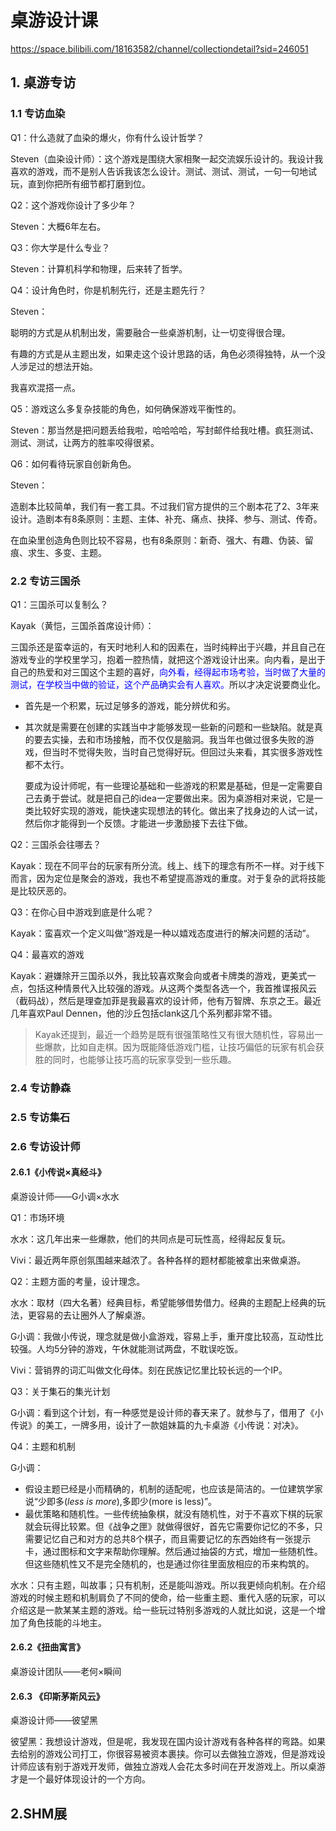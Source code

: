 # 桌游设计课

https://space.bilibili.com/18163582/channel/collectiondetail?sid=246051

## 1. 桌游专访

### 1.1 专访血染

Q1：什么造就了血染的爆火，你有什么设计哲学？

Steven（血染设计师）：这个游戏是围绕大家相聚一起交流娱乐设计的。我设计我喜欢的游戏，而不是别人告诉我该怎么设计。测试、测试、测试，一句一句地试玩，直到你把所有细节都打磨到位。

Q2：这个游戏你设计了多少年？

Steven：大概6年左右。 

Q3：你大学是什么专业？

Steven：计算机科学和物理，后来转了哲学。

Q4：设计角色时，你是机制先行，还是主题先行？

Steven：

聪明的方式是从机制出发，需要融合一些桌游机制，让一切变得很合理。

有趣的方式是从主题出发，如果走这个设计思路的话，角色必须得独特，从一个没人涉足过的想法开始。

我喜欢混搭一点。

Q5：游戏这么多复杂技能的角色，如何确保游戏平衡性的。

Steven：那当然是把问题丢给我啦，哈哈哈哈，写封邮件给我吐槽。疯狂测试、测试、测试，让两方的胜率咬得很紧。

Q6：如何看待玩家自创新角色。

Steven：

造剧本比较简单，我们有一套工具。不过我们官方提供的三个剧本花了2、3年来设计。造剧本有8条原则：主题、主体、补充、痛点、抉择、参与、测试、传奇。

在血染里创造角色则比较不容易，也有8条原则：新奇、强大、有趣、伪装、留痕、求生、多变、主题。

### 2.2 专访三国杀

Q1：三国杀可以复制么？

Kayak（黄恺，三国杀首席设计师）：

三国杀还是蛮幸运的，有天时地利人和的因素在，当时纯粹出于兴趣，并且自己在游戏专业的学校里学习，抱着一腔热情，就把这个游戏设计出来。向内看，是出于自己的热爱和对三国这个主题的喜好，<font color="blue">向外看，经得起市场考验，当时做了大量的测试，在学校当中做的验证，这个产品确实会有人喜欢。</font>所以才决定说要商业化。

- 首先是一个积累，玩过足够多的游戏，能分辨优和劣。

- 其次就是需要在创建的实践当中才能够发现一些新的问题和一些缺陷。就是真的要去实操，去和市场接触，而不仅仅是脑洞。我当年也做过很多失败的游戏，但当时不觉得失败，当时自己觉得好玩。但回过头来看，其实很多游戏性都不太行。

  要成为设计师呢，有一些理论基础和一些游戏的积累是基础，但是一定需要自己去勇于尝试。就是把自己的idea一定要做出来。因为桌游相对来说，它是一类比较好实现的游戏，能快速实现想法的转化。做出来了找身边的人试一试，然后你才能得到一个反馈。才能进一步激励接下去往下做。

Q2：三国杀会往哪去？

Kayak：现在不同平台的玩家有所分流。线上、线下的理念有所不一样。对于线下而言，因为定位是聚会的游戏，我也不希望提高游戏的重度。对于复杂的武将技能是比较厌恶的。

Q3：在你心目中游戏到底是什么呢？

Kayak：蛮喜欢一个定义叫做“游戏是一种以嬉戏态度进行的解决问题的活动”。

Q4：最喜欢的游戏

Kayak：避嫌除开三国杀以外，我比较喜欢聚会向或者卡牌类的游戏，更美式一点，包括这种情景代入比较强的游戏。从这两个类型各选一个，我首推谍报风云（截码战），然后是理查加菲是我最喜欢的设计师，他有万智牌、东京之王。最近几年喜欢Paul Dennen，他的沙丘包括clank这几个系列都非常不错。

> Kayak还提到，最近一个趋势是既有很强策略性又有很大随机性，容易出一些爆款，比如自走棋。因为既能降低游戏门槛，让技巧偏低的玩家有机会获胜的同时，也能够让技巧高的玩家享受到一些乐趣。

### 2.4 专访静森

### 2.5 专访集石

### 2.6 专访设计师

#### 2.6.1《小传说×真经斗》

桌游设计师——G小调×水水

Q1：市场环境

水水：这几年出来一些爆款，他们的共同点是可玩性高，经得起反复玩。

Vivi：最近两年原创氛围越来越浓了。各种各样的题材都能被拿出来做桌游。

Q2：主题方面的考量，设计理念。

水水：取材（四大名著）经典目标，希望能够借势借力。经典的主题配上经典的玩法，更容易的去让圈外人了解桌游。

G小调：我做小传说，理念就是做小盒游戏，容易上手，重开度比较高，互动性比较强。人均5分钟的游戏，午休就能测试两盘，不耽误吃饭。

Vivi：营销界的词汇叫做文化母体。刻在民族记忆里比较长远的一个IP。

Q3：关于集石的集光计划

G小调：看到这个计划，有一种感觉是设计师的春天来了。就参与了，借用了《小传说》的美工，一牌多用，设计了一款姐妹篇的九卡桌游《小传说：对决》。

Q4：主题和机制

G小调：

- 假设主题已经是小而精确的，机制的适配呢，也应该是简洁的。一位建筑学家说“少即多(*less* *is* *more*),多即少(more is less)”。
- 最优策略和随机性。一些传统抽象棋，就没有随机性，对于不喜欢下棋的玩家就会玩得比较累。但《战争之匣》就做得很好，首先它需要你记忆的不多，只需要记忆自己和对方的总共8个棋子，而且需要记忆的东西始终有一张提示卡，通过图标和文字来帮助你理解。然后通过抽袋的方式，增加一些随机性。但这些随机性又不是完全随机的，也是通过你往里面放相应的币来构筑的。

水水：只有主题，叫故事；只有机制，还是能叫游戏。所以我更倾向机制。在介绍游戏的时候主题和机制肩负了不同的使命，给一些重主题、重代入感的玩家，可以介绍这是一款某某主题的游戏。给一些玩过特别多游戏的人就比如说，这是一个增加了角色技能的斗地主。



#### 2.6.2《扭曲寓言》

桌游设计团队——老何×瞬间

#### 2.6.3 《印斯茅斯风云》

桌游设计师——彼望黑

彼望黑：我想设计游戏，但是呢，我发现在国内设计游戏有各种各样的弯路。如果去给别的游戏公司打工，你很容易被资本裹挟。你可以去做独立游戏，但是游戏设计师应该有别于游戏开发师，做独立游戏人会花太多时间在开发游戏上。所以桌游才是一个最好体现设计的一个方向。

## 2.SHM展







